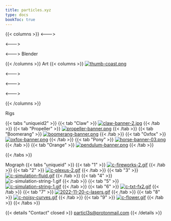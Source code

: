 ```yaml
---
title: particles.xyz
type: docs
bookToc: true
---
```

{{< columns >}}
<--->

<--->

<--->
Blender

{{< /columns >}}
Art
{{< columns >}}
[![thumb-coast.png](https://i.postimg.cc/WjXxp7sp/thumb-coast.png)](coast)

<--->


<--->



<--->

{{< /columns >}}

Rigs

{{< tabs "uniqueid2" >}}
{{< tab "Claw" >}}
[![claw-banner-2.jpg](https://i.postimg.cc/jRM7Kx0L/claw-banner-2.jpg)](/claw_rig/)
{{< /tab >}}
{{< tab "Propeller" >}}
[![propeller-banner.png](https://i.postimg.cc/rsh4G29q/propeller-banner.png)](/propeller_rig/)
{{< /tab >}}
{{< tab "Boomerang" >}}
[![boomerang-banner.png](https://i.postimg.cc/ZK7Pppf6/boomerang-banner.png)](/boomerang_rig/)
{{< /tab >}}
{{< tab "Oxfox" >}}
[![oxfox-banner.png](https://i.postimg.cc/dJBsZH3y/oxfox-banner.png)](/oxfox_rig/)
{{< /tab >}}
{{< tab "Pony" >}}
[![horse-banner-03.png](https://i.postimg.cc/4NGv4W0x/horse-banner-03.png)](/horse_rig/)
{{< /tab >}}
{{< tab "Orange" >}}
[![pendulum-banner.png](https://i.postimg.cc/y8DmPx5t/pendulum-banner.png)](/orange_rig/)
{{< /tab >}}












{{< /tabs >}}

Mograph
{{< tabs "uniqueid" >}}
{{< tab "1" >}}
[![c-fireworks-2.gif](https://i.postimg.cc/jxkTRR38/c-fireworks-2.gif)](fireworks_2023)
{{< /tab >}}
{{< tab "2" >}}
[![c-plexus-2.gif](https://i.postimg.cc/VYQ9sqP0/c-plexus-2.gif)](plexus_n)
{{< /tab >}}
{{< tab "3" >}}
[![c-simulation-fluid.gif](https://i.postimg.cc/fZq9sSX7/c-simulation-fluid.gif)](sim_fluid)
{{< /tab >}}
{{< tab "4" >}}
![c-simulation-string-1.gif](https://i.postimg.cc/FrkLkkX4/c-simulation-string-1.gif)
{{< /tab >}}
{{< tab "5" >}}
[![c-simulation-string-1.gif](https://i.postimg.cc/FrkLkkX4/c-simulation-string-1.gif)](simulation_string)
{{< /tab >}}
{{< tab "6" >}}
[![c-txt-fx2.gif](https://i.postimg.cc/HYyfkXTM/c-txt-fx2.gif)](txt_fx)
{{< /tab >}}
{{< tab "7" >}}
[![2022-11-20-c-lasers.gif](https://i.postimg.cc/B4h1MYyZ/2022-11-20-c-lasers.gif)](acurate_laser)
{{< /tab >}}
{{< tab "8" >}}
[![c-noisy-curves.gif](https://i.postimg.cc/KGjHkYK7/c-noisy-curves.gif)](noisy_curve)
{{< /tab >}}
{{< tab "9" >}}
[![c-flower.gif](https://i.postimg.cc/Z4WP3sSp/c-flower.gif)](texture_fx)
{{< /tab >}}
{{< /tabs >}}




{{< details "Contact" closed >}}
particl3s@protonmail.com
{{< /details >}}

